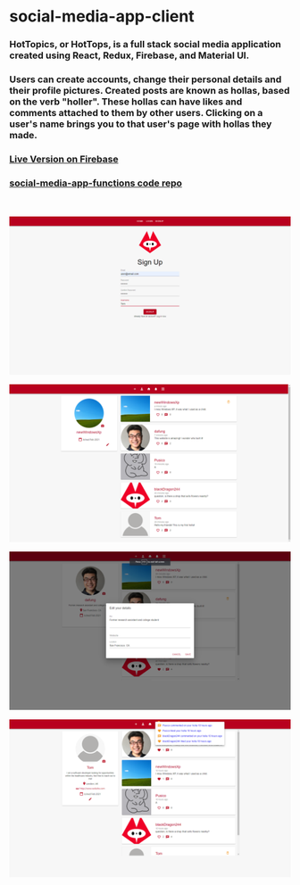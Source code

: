 # social-media-app-client

### HotTopics, or HotTops, is a full stack social media application created using React, Redux, Firebase, and Material UI. 

### Users can create accounts, change their personal details and their profile pictures. Created posts are known as hollas, based on the verb "holler". These hollas can have likes and comments attached to them by other users. Clicking on a user's name brings you to that user's page with hollas they made.

### [Live Version on Firebase](https://hot-tops.firebaseapp.com/)

### [social-media-app-functions code repo](https://github.com/DannyFung97/social-media-app-functions)
\
\
![](/screenshots/signup.png)

![](/screenshots/wall.png)

![](/screenshots/bio.png)

![](/screenshots/note.png)